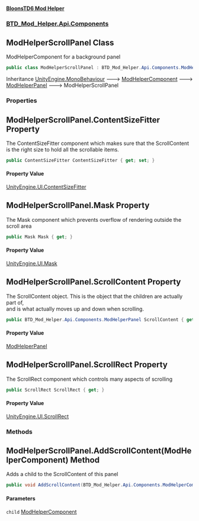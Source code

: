 #### [BloonsTD6 Mod Helper](README.md 'README')
### [BTD_Mod_Helper.Api.Components](README.md#BTD_Mod_Helper.Api.Components 'BTD_Mod_Helper.Api.Components')

## ModHelperScrollPanel Class

ModHelperComponent for a background panel

```csharp
public class ModHelperScrollPanel : BTD_Mod_Helper.Api.Components.ModHelperPanel
```

Inheritance [UnityEngine.MonoBehaviour](https://docs.microsoft.com/en-us/dotnet/api/UnityEngine.MonoBehaviour 'UnityEngine.MonoBehaviour') &#129106; [ModHelperComponent](BTD_Mod_Helper.Api.Components.ModHelperComponent.md 'BTD_Mod_Helper.Api.Components.ModHelperComponent') &#129106; [ModHelperPanel](BTD_Mod_Helper.Api.Components.ModHelperPanel.md 'BTD_Mod_Helper.Api.Components.ModHelperPanel') &#129106; ModHelperScrollPanel
### Properties

<a name='BTD_Mod_Helper.Api.Components.ModHelperScrollPanel.ContentSizeFitter'></a>

## ModHelperScrollPanel.ContentSizeFitter Property

The ContentSizeFitter component which makes sure that the ScrollContent  
is the right size to hold all the scrollable items.

```csharp
public ContentSizeFitter ContentSizeFitter { get; set; }
```

#### Property Value
[UnityEngine.UI.ContentSizeFitter](https://docs.microsoft.com/en-us/dotnet/api/UnityEngine.UI.ContentSizeFitter 'UnityEngine.UI.ContentSizeFitter')

<a name='BTD_Mod_Helper.Api.Components.ModHelperScrollPanel.Mask'></a>

## ModHelperScrollPanel.Mask Property

The Mask component which prevents overflow of rendering outside the scroll area

```csharp
public Mask Mask { get; }
```

#### Property Value
[UnityEngine.UI.Mask](https://docs.microsoft.com/en-us/dotnet/api/UnityEngine.UI.Mask 'UnityEngine.UI.Mask')

<a name='BTD_Mod_Helper.Api.Components.ModHelperScrollPanel.ScrollContent'></a>

## ModHelperScrollPanel.ScrollContent Property

The ScrollContent object. This is the object that the children are actually part of,  
and is what actually moves up and down when scrolling.

```csharp
public BTD_Mod_Helper.Api.Components.ModHelperPanel ScrollContent { get; }
```

#### Property Value
[ModHelperPanel](BTD_Mod_Helper.Api.Components.ModHelperPanel.md 'BTD_Mod_Helper.Api.Components.ModHelperPanel')

<a name='BTD_Mod_Helper.Api.Components.ModHelperScrollPanel.ScrollRect'></a>

## ModHelperScrollPanel.ScrollRect Property

The ScrollRect component which controls many aspects of scrolling

```csharp
public ScrollRect ScrollRect { get; }
```

#### Property Value
[UnityEngine.UI.ScrollRect](https://docs.microsoft.com/en-us/dotnet/api/UnityEngine.UI.ScrollRect 'UnityEngine.UI.ScrollRect')
### Methods

<a name='BTD_Mod_Helper.Api.Components.ModHelperScrollPanel.AddScrollContent(BTD_Mod_Helper.Api.Components.ModHelperComponent)'></a>

## ModHelperScrollPanel.AddScrollContent(ModHelperComponent) Method

Adds a child to the ScrollContent of this panel

```csharp
public void AddScrollContent(BTD_Mod_Helper.Api.Components.ModHelperComponent child);
```
#### Parameters

<a name='BTD_Mod_Helper.Api.Components.ModHelperScrollPanel.AddScrollContent(BTD_Mod_Helper.Api.Components.ModHelperComponent).child'></a>

`child` [ModHelperComponent](BTD_Mod_Helper.Api.Components.ModHelperComponent.md 'BTD_Mod_Helper.Api.Components.ModHelperComponent')